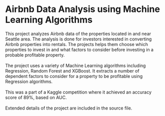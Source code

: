# Airbnb Data Analysis using Machine Learning Algorithms

This project analyzes Airbnb data of the properties located in and near Seattle area. The analysis is done for investors interested in converting Airbnb properties into rentals. The projects helps them choose which properties to invest in and what factors to consider before investing in a probable profitable property. <br/>
<br/>
The project uses a variety of Machine Learning algorithms including Regression, Random Forest and XGBoost. It extracts a number of dependent factors to consider for a property to be profitable using Regression algorithms.<br/>
<br/>
This was a part of a Kaggle competition where it achieved an accuracy score of 89%, based on AUC.<br/>
<br/>
Extended details of the project are included in the source file.
